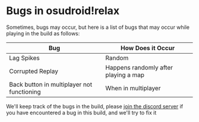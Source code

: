 # Bugs in osudroid!relax

Sometimes, bugs may occur, but here is a list of bugs that may occur while playing in the build as follows:

| Bug | How Does it Occur |
|----------|---------|
|Lag Spikes|Random|
|Corrupted Replay|Happens randomly after playing a map|
|Back button in multiplayer not functioning|When in multiplayer|

We'll keep track of the bugs in the build, please [join the discord server](https://discord.gg/bppaHBZXFB) if you have encountered a bug in this build, and we'll try to fix it
